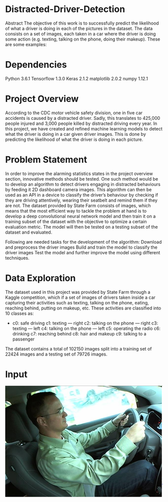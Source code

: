 # Distracted-Driver-Detection
Abstract
The objective of this work is to successfully predict the likelihood of what a driver is doing in each of the pictures in the dataset.
The data consists on a set of images, each taken in a car where the driver is doing some action (e.g. texting, talking on the phone, doing their makeup). These are some examples:

# Dependencies
Python 3.6.1
Tensorflow 1.3.0
Keras 2.1.2
matplotlib 2.0.2
numpy 1.12.1

# Project Overview
According to the CDC motor vehicle safety division, one in five car accidents is caused by a distracted driver. Sadly, this translates to 425,000 people injured and 3,000 people killed by distracted driving every year.
In this project, we have created and refined machine learning models to detect what the driver is doing in a car given driver images. This is done by predicting the likelihood of what the driver is doing in each picture.

# Problem Statement
In order to improve the alarming statistics states in the project overview section, innovative methods should be tested. One such method would be to develop an algorithm to detect drivers engaging in distracted behaviours by feeding it 2D dashboard camera images. This algorithm can then be used as an API in a device to classify the driver’s behaviour by checking if they are driving attentively, wearing their seatbelt and remind them if they are not.
The dataset provided by State Farm consists of images, which means that the most efficient way to tackle the problem at hand is to develop a deep convolutional neural network model and then train it on a training subset of the dataset with the objective to optimize a certain evaluation metric. The model will then be tested on a testing subset of the dataset and evaluated.
 
Following are needed tasks for the development of the algorithm:
Download and preprocess the driver images
Build and train the model to classify the driver images
Test the model and further improve the model using different techniques.
 
# Data Exploration
The dataset used in this project was provided by State Farm through a Kaggle competition, which if a set of images of drivers taken inside a car capturing their activities such as texting, talking on the phone, eating, reaching behind, putting on makeup, etc. These activities are classified into 10 classes as:
+ c0: safe driving
c1: texting — right
c2: talking on the phone — right
c3: texting — left
c4: talking on the phone — left
c5: operating the radio
c6: drinking
c7: reaching behind
c8: hair and makeup
c9: talking to a passenger
 
 
The dataset contains a total of 102150 images split into a training set of 22424 images and a testing set of 79726 images.

# Input

![First Test Image](https://github.com/Danish64/CV-ML-DriverDistractionSystem/blob/master/InputOutputImages/Input1.PNG)





